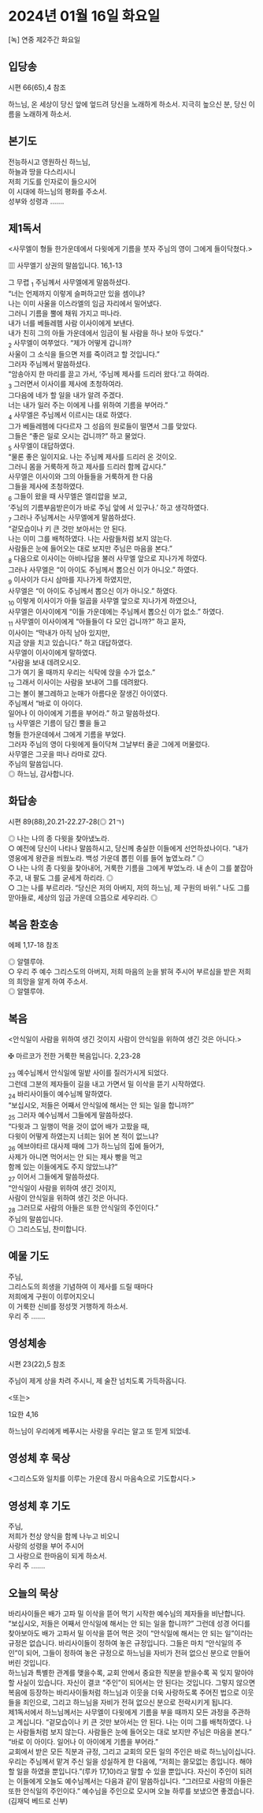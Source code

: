 # 2024년 01월 16일 화요일

[녹] 연중 제2주간 화요일  


## 입당송

시편 66(65),4 참조

하느님, 온 세상이 당신 앞에 엎드려 당신을 노래하게 하소서. 지극히 높으신 분, 당신 이름을 노래하게 하소서.  
  
## 본기도

전능하시고 영원하신 하느님,  
하늘과 땅을 다스리시니  
저희 기도를 인자로이 들으시어  
이 시대에 하느님의 평화를 주소서.  
성부와 성령과 …….  
  
## 제1독서

<사무엘이 형들 한가운데에서 다윗에게 기름을 붓자 주님의 영이 그에게 들이닥쳤다.>

▥ 사무엘기 상권의 말씀입니다. 16,1-13

그 무렵 <sub>1</sub> 주님께서 사무엘에게 말씀하셨다.  
“너는 언제까지 이렇게 슬퍼하고만 있을 셈이냐?  
나는 이미 사울을 이스라엘의 임금 자리에서 밀어냈다.  
그러니 기름을 뿔에 채워 가지고 떠나라.  
내가 너를 베들레헴 사람 이사이에게 보낸다.  
내가 친히 그의 아들 가운데에서 임금이 될 사람을 하나 보아 두었다.”  
<sub>2</sub> 사무엘이 여쭈었다. “제가 어떻게 갑니까?  
사울이 그 소식을 들으면 저를 죽이려고 할 것입니다.”  
그러자 주님께서 말씀하셨다.  
“암송아지 한 마리를 끌고 가서, ‘주님께 제사를 드리러 왔다.’고 하여라.  
<sub>3</sub> 그러면서 이사이를 제사에 초청하여라.  
그다음에 네가 할 일을 내가 알려 주겠다.  
너는 내가 일러 주는 이에게 나를 위하여 기름을 부어라.”  
<sub>4</sub> 사무엘은 주님께서 이르시는 대로 하였다.  
그가 베들레헴에 다다르자 그 성읍의 원로들이 떨면서 그를 맞았다.  
그들은 “좋은 일로 오시는 겁니까?” 하고 물었다.  
<sub>5</sub> 사무엘이 대답하였다.  
“물론 좋은 일이지요. 나는 주님께 제사를 드리러 온 것이오.  
그러니 몸을 거룩하게 하고 제사를 드리러 함께 갑시다.”  
사무엘은 이사이와 그의 아들들을 거룩하게 한 다음  
그들을 제사에 초청하였다.  
<sub>6</sub> 그들이 왔을 때 사무엘은 엘리압을 보고,  
‘주님의 기름부음받은이가 바로 주님 앞에 서 있구나.’ 하고 생각하였다.  
<sub>7</sub> 그러나 주님께서는 사무엘에게 말씀하셨다.  
“겉모습이나 키 큰 것만 보아서는 안 된다.  
나는 이미 그를 배척하였다. 나는 사람들처럼 보지 않는다.  
사람들은 눈에 들어오는 대로 보지만 주님은 마음을 본다.”  
<sub>8</sub> 다음으로 이사이는 아비나답을 불러 사무엘 앞으로 지나가게 하였다.  
그러나 사무엘은 “이 아이도 주님께서 뽑으신 이가 아니오.” 하였다.  
<sub>9</sub> 이사이가 다시 삼마를 지나가게 하였지만,  
사무엘은 “이 아이도 주님께서 뽑으신 이가 아니오.” 하였다.  
<sub>10</sub> 이렇게 이사이가 아들 일곱을 사무엘 앞으로 지나가게 하였으나,  
사무엘은 이사이에게 “이들 가운데에는 주님께서 뽑으신 이가 없소.” 하였다.  
<sub>11</sub> 사무엘이 이사이에게 “아들들이 다 모인 겁니까?” 하고 묻자,  
이사이는 “막내가 아직 남아 있지만,  
지금 양을 치고 있습니다.” 하고 대답하였다.  
사무엘이 이사이에게 말하였다.  
“사람을 보내 데려오시오.  
그가 여기 올 때까지 우리는 식탁에 앉을 수가 없소.”  
<sub>12</sub> 그래서 이사이는 사람을 보내어 그를 데려왔다.  
그는 볼이 불그레하고 눈매가 아름다운 잘생긴 아이였다.  
주님께서 “바로 이 아이다.  
일어나 이 아이에게 기름을 부어라.” 하고 말씀하셨다.  
<sub>13</sub> 사무엘은 기름이 담긴 뿔을 들고  
형들 한가운데에서 그에게 기름을 부었다.  
그러자 주님의 영이 다윗에게 들이닥쳐 그날부터 줄곧 그에게 머물렀다.  
사무엘은 그곳을 떠나 라마로 갔다.  
주님의 말씀입니다.  
◎ 하느님, 감사합니다.  
  
## 화답송

시편 89(88),20.21-22.27-28(◎ 21ㄱ)

◎ 나는 나의 종 다윗을 찾아냈노라.  
○ 예전에 당신이 나타나 말씀하시고, 당신께 충실한 이들에게 선언하셨나이다. “내가 영웅에게 왕관을 씌웠노라. 백성 가운데 뽑힌 이를 들어 높였노라.” ◎  
○ 나는 나의 종 다윗을 찾아내어, 거룩한 기름을 그에게 부었노라. 내 손이 그를 붙잡아 주고, 내 팔도 그를 굳세게 하리라. ◎  
○ 그는 나를 부르리라. “당신은 저의 아버지, 저의 하느님, 제 구원의 바위.” 나도 그를 맏아들로, 세상의 임금 가운데 으뜸으로 세우리라. ◎  
  
## 복음 환호송

에페 1,17-18 참조

◎ 알렐루야.  
○ 우리 주 예수 그리스도의 아버지, 저희 마음의 눈을 밝혀 주시어 부르심을 받은 저희의 희망을 알게 하여 주소서.  
◎ 알렐루야.  
  
## 복음

<안식일이 사람을 위하여 생긴 것이지 사람이 안식일을 위하여 생긴 것은 아니다.>

✠ 마르코가 전한 거룩한 복음입니다. 2,23-28

<sub>23</sub> 예수님께서 안식일에 밀밭 사이를 질러가시게 되었다.  
그런데 그분의 제자들이 길을 내고 가면서 밀 이삭을 뜯기 시작하였다.  
<sub>24</sub> 바리사이들이 예수님께 말하였다.  
“보십시오, 저들은 어째서 안식일에 해서는 안 되는 일을 합니까?”  
<sub>25</sub> 그러자 예수님께서 그들에게 말씀하셨다.  
“다윗과 그 일행이 먹을 것이 없어 배가 고팠을 때,  
다윗이 어떻게 하였는지 너희는 읽어 본 적이 없느냐?  
<sub>26</sub> 에브야타르 대사제 때에 그가 하느님의 집에 들어가,  
사제가 아니면 먹어서는 안 되는 제사 빵을 먹고  
함께 있는 이들에게도 주지 않았느냐?”  
<sub>27</sub> 이어서 그들에게 말씀하셨다.  
“안식일이 사람을 위하여 생긴 것이지,  
사람이 안식일을 위하여 생긴 것은 아니다.  
<sub>28</sub> 그러므로 사람의 아들은 또한 안식일의 주인이다.”  
주님의 말씀입니다.  
◎ 그리스도님, 찬미합니다.  
  
## 예물 기도

주님,  
그리스도의 희생을 기념하여 이 제사를 드릴 때마다  
저희에게 구원이 이루어지오니  
이 거룩한 신비를 정성껏 거행하게 하소서.  
우리 주 …….  
  
## 영성체송

시편 23(22),5 참조

주님이 제게 상을 차려 주시니, 제 술잔 넘치도록 가득하옵니다.  
  
<또는>  
  
1요한 4,16  
  
하느님이 우리에게 베푸시는 사랑을 우리는 알고 또 믿게 되었네.  
## 영성체 후 묵상

<그리스도와 일치를 이루는 가운데 잠시 마음속으로 기도합시다.>  
## 영성체 후 기도

주님,  
저희가 천상 양식을 함께 나누고 비오니  
사랑의 성령을 부어 주시어  
그 사랑으로 한마음이 되게 하소서.  
우리 주 …….  
  
## 오늘의 묵상

바리사이들은 배가 고파 밀 이삭을 뜯어 먹기 시작한 예수님의 제자들을 비난합니다. “보십시오, 저들은 어째서 안식일에 해서는 안 되는 일을 합니까?” 그런데 성경 어디를 찾아보아도 배가 고파서 밀 이삭을 뜯어 먹은 것이 “안식일에 해서는 안 되는 일”이라는 규정은 없습니다. 바리사이들이 정하여 놓은 규정입니다. 그들은 마치 “안식일의 주인”이 되어, 그들이 정하여 놓은 규정으로 하느님을 자비가 전혀 없으신 분으로 만들어 버린 것입니다.  
하느님과 특별한 관계를 맺을수록, 교회 안에서 중요한 직분을 받을수록 꼭 잊지 말아야 할 사실이 있습니다. 자신이 결코 “주인”이 되어서는 안 된다는 것입니다. 그렇지 않으면 복음에 등장하는 바리사이들처럼 하느님과 이웃을 더욱 사랑하도록 주어진 법으로 이웃들을 죄인으로, 그리고 하느님을 자비가 전혀 없으신 분으로 전락시키게 됩니다.  
제1독서에서 하느님께서는 사무엘이 다윗에게 기름을 부을 때까지 모든 과정을 주관하고 계십니다. “겉모습이나 키 큰 것만 보아서는 안 된다. 나는 이미 그를 배척하였다. 나는 사람들처럼 보지 않는다. 사람들은 눈에 들어오는 대로 보지만 주님은 마음을 본다.” “바로 이 아이다. 일어나 이 아이에게 기름을 부어라.”  
교회에서 받은 모든 직분과 규정, 그리고 교회의 모든 일의 주인은 바로 하느님이십니다. 우리는 주님께서 맡겨 주신 일을 성실하게 한 다음에, “저희는 쓸모없는 종입니다. 해야 할 일을 하였을 뿐입니다.”(루카 17,10)라고 말할 수 있을 뿐입니다. 자신이 주인이 되려는 이들에게 오늘도 예수님께서는 다음과 같이 말씀하십니다. “그러므로 사람의 아들은 또한 안식일의 주인이다.” 예수님을 주인으로 모시며 오늘 하루를 보냈으면 좋겠습니다.  
(김재덕 베드로 신부)